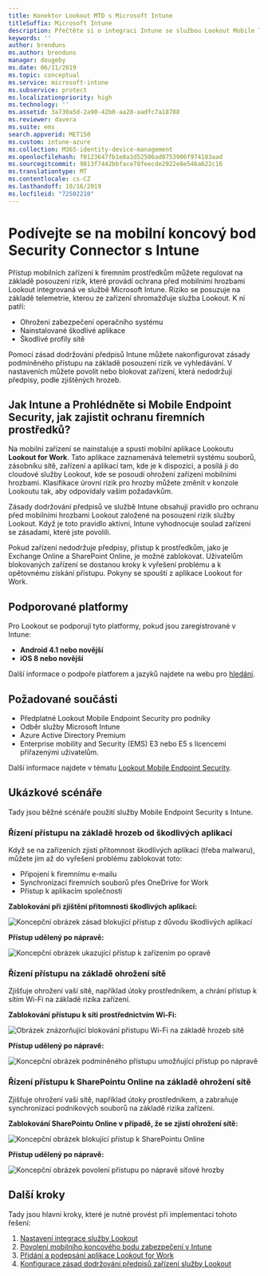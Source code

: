 ```yaml
---
title: Konektor Lookout MTD s Microsoft Intune
titleSuffix: Microsoft Intune
description: Přečtěte si o integraci Intune se službou Lookout Mobile Threat Defense (MTD) za účelem regulace přístupu mobilních zařízení k firemním prostředkům.
keywords: ''
author: brenduns
ms.author: brenduns
manager: dougeby
ms.date: 06/11/2019
ms.topic: conceptual
ms.service: microsoft-intune
ms.subservice: protect
ms.localizationpriority: high
ms.technology: ''
ms.assetid: 3a730a5d-2a90-42b0-aa28-aadfc7a18788
ms.reviewer: davera
ms.suite: ems
search.appverid: MET150
ms.custom: intune-azure
ms.collection: M365-identity-device-management
ms.openlocfilehash: f0123647fb1e8a1d52506ad0753906f974103aad
ms.sourcegitcommit: 9013f7442bbface78feecde2922e8e546a622c16
ms.translationtype: MT
ms.contentlocale: cs-CZ
ms.lasthandoff: 10/16/2019
ms.locfileid: "72502210"
---
```

# <a name="lookout-mobile-endpoint-security-connector-with-intune"></a>Podívejte se na mobilní koncový bod Security Connector s Intune

Přístup mobilních zařízení k firemním prostředkům můžete regulovat na základě posouzení rizik, které provádí ochrana před mobilními hrozbami Lookout integrovaná ve službě Microsoft Intune. Riziko se posuzuje na základě telemetrie, kterou ze zařízení shromažďuje služba Lookout. K ní patří:
- Ohrožení zabezpečení operačního systému
- Nainstalované škodlivé aplikace
- Škodlivé profily sítě

Pomocí zásad dodržování předpisů Intune můžete nakonfigurovat zásady podmíněného přístupu na základě posouzení rizik ve vyhledávání. V nastaveních můžete povolit nebo blokovat zařízení, která nedodržují předpisy, podle zjištěných hrozeb.

## <a name="how-do-intune-and-lookout-mobile-endpoint-security-help-protect-company-resources"></a>Jak Intune a Prohlédněte si Mobile Endpoint Security, jak zajistit ochranu firemních prostředků?
Na mobilní zařízení se nainstaluje a spustí mobilní aplikace Lookoutu **Lookout for Work**. Tato aplikace zaznamenává telemetrii systému souborů, zásobníku sítě, zařízení a aplikací tam, kde je k dispozici, a posílá ji do cloudové služby Lookout, kde se posoudí ohrožení zařízení mobilními hrozbami. Klasifikace úrovní rizik pro hrozby můžete změnit v konzole Lookoutu tak, aby odpovídaly vašim požadavkům.  

Zásady dodržování předpisů ve službě Intune obsahují pravidlo pro ochranu před mobilními hrozbami Lookout založené na posouzení rizik služby Lookout. Když je toto pravidlo aktivní, Intune vyhodnocuje soulad zařízení se zásadami, které jste povolili.

Pokud zařízení nedodržuje předpisy, přístup k prostředkům, jako je Exchange Online a SharePoint Online, je možné zablokovat. Uživatelům blokovaných zařízení se dostanou kroky k vyřešení problému a k opětovnému získání přístupu. Pokyny se spouští z aplikace Lookout for Work.

## <a name="supported-platforms"></a>Podporované platformy  
Pro Lookout se podporují tyto platformy, pokud jsou zaregistrované v Intune:
* **Android 4.1 nebo novější**  
* **iOS 8 nebo novější**  

Další informace o podpoře platforem a jazyků najdete na webu pro [hledání](https://personal.support.lookout.com/hc/articles/114094140253).  

## <a name="prerequisites"></a>Požadované součásti
* Předplatné Lookout Mobile Endpoint Security pro podniky  
* Odběr služby Microsoft Intune
* Azure Active Directory Premium
* Enterprise mobility and Security (EMS) E3 nebo E5 s licencemi přiřazenými uživatelům.  

Další informace najdete v tématu [Lookout Mobile Endpoint Security](https://www.lookout.com/products/mobile-endpoint-security).

## <a name="sample-scenarios"></a>Ukázkové scénáře

Tady jsou běžné scénáře použití služby Mobile Endpoint Security s Intune.

### <a name="control-access-based-on-threats-from-malicious-apps"></a>Řízení přístupu na základě hrozeb od škodlivých aplikací
Když se na zařízeních zjistí přítomnost škodlivých aplikací (třeba malwaru), můžete jim až do vyřešení problému zablokovat toto:
* Připojení k firemnímu e-mailu
* Synchronizaci firemních souborů přes OneDrive for Work
* Přístup k aplikacím společnosti

**Zablokování při zjištění přítomnosti škodlivých aplikací:**

![Koncepční obrázek zásad blokující přístup z důvodu škodlivých aplikací](./media/lookout-mobile-threat-defense-connector/malicious-apps-blocked.png)

**Přístup udělený po nápravě:**

![Koncepční obrázek ukazující přístup k zařízením po opravě](./media/lookout-mobile-threat-defense-connector/malicious-apps-unblocked.png)

### <a name="control-access-based-on-threat-to-network"></a>Řízení přístupu na základě ohrožení sítě
Zjišťuje ohrožení vaší sítě, například útoky prostředníkem, a chrání přístup k sítím Wi-Fi na základě rizika zařízení.

**Zablokování přístupu k síti prostřednictvím Wi-Fi:**

![Obrázek znázorňující blokování přístupu Wi-Fi na základě hrozeb sítě](./media/lookout-mobile-threat-defense-connector/network-wifi-blocked.png)

**Přístup udělený po nápravě:**

![Koncepční obrázek podmíněného přístupu umožňující přístup po nápravě](./media/lookout-mobile-threat-defense-connector/network-wifi-unblocked.png)
### <a name="control-access-to-sharepoint-online-based-on-threat-to-network"></a>Řízení přístupu k SharePointu Online na základě ohrožení sítě

Zjišťuje ohrožení vaší sítě, například útoky prostředníkem, a zabraňuje synchronizaci podnikových souborů na základě rizika zařízení.

**Zablokování SharePointu Online v případě, že se zjistí ohrožení sítě:**

![Koncepční obrázek blokující přístup k SharePointu Online](./media/lookout-mobile-threat-defense-connector/network-spo-blocked.png)


**Přístup udělený po nápravě:**

![Koncepční obrázek povolení přístupu po nápravě síťové hrozby](./media/lookout-mobile-threat-defense-connector/network-spo-unblocked.png)

## <a name="next-steps"></a>Další kroky
Tady jsou hlavní kroky, které je nutné provést při implementaci tohoto řešení:
1. [Nastavení integrace služby Lookout](lookout-mtd-connector-integration.md)
2. [Povolení mobilního koncového bodu zabezpečení v Intune](mtd-connector-enable.md)
3. [Přidání a podepsání aplikace Lookout for Work](mtd-apps-ios-app-configuration-policy-add-assign.md)
4. [Konfigurace zásad dodržování předpisů zařízení služby Lookout](mtd-device-compliance-policy-create.md)
